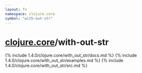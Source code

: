 ```yaml
---
layout: fn
namespace: clojure.core
symbol: "with-out-str"
---
```


# [clojure.core](../)/with-out-str

{% include 1.4.0/clojure.core/with_out_str/docs.md %}
{% include 1.4.0/clojure.core/with_out_str/examples.md %}
{% include 1.4.0/clojure.core/with_out_str/src.md %}

